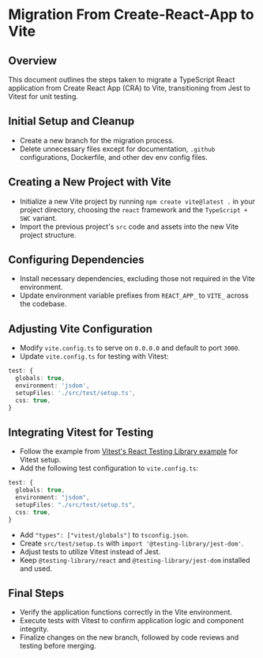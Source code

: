 # Migration From Create-React-App to Vite

## Overview

This document outlines the steps taken to migrate a TypeScript React application
from Create React App (CRA) to Vite, transitioning from Jest to Vitest for unit
testing.

## Initial Setup and Cleanup

- Create a new branch for the migration process.
- Delete unnecessary files except for documentation, `.github` configurations,
  Dockerfile, and other dev env config files.

## Creating a New Project with Vite

- Initialize a new Vite project by running `npm create vite@latest .` in your
  project directory, choosing the `react` framework and the `TypeScript + SWC`
  variant.
- Import the previous project's `src` code and assets into the new Vite project
  structure.

## Configuring Dependencies

- Install necessary dependencies, excluding those not required in the Vite
  environment.
- Update environment variable prefixes from `REACT_APP_` to `VITE_` across the
  codebase.

## Adjusting Vite Configuration

- Modify `vite.config.ts` to serve on `0.0.0.0` and default to port `3000`.
- Update `vite.config.ts` for testing with Vitest:

```typescript
test: {
  globals: true,
  environment: 'jsdom',
  setupFiles: './src/test/setup.ts',
  css: true,
}
```

## Integrating Vitest for Testing

- Follow the example from [Vitest's React Testing Library
  example](https://github.com/vitest-dev/vitest/tree/main/examples/basic) for
  Vitest setup.
- Add the following test configuration to `vite.config.ts`:

```typescript
test: {
  globals: true,
  environment: "jsdom",
  setupFiles: "./src/test/setup.ts",
  css: true,
}
```

- Add `"types": ["vitest/globals"]` to `tsconfig.json`.
- Create `src/test/setup.ts` with `import '@testing-library/jest-dom'`.
- Adjust tests to utilize Vitest instead of Jest.
- Keep `@testing-library/react` and `@testing-library/jest-dom` installed and
  used.

## Final Steps

- Verify the application functions correctly in the Vite environment.
- Execute tests with Vitest to confirm application logic and component
  integrity.
- Finalize changes on the new branch, followed by code reviews and testing
  before merging.

